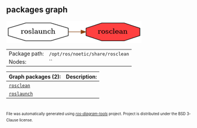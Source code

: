 <!--
File was automatically generated using 'ros-diagram-tools' project.
Project is distributed under the BSD 3-Clause license.
-->

## packages graph

[![rosclean](rosclean.png "rosclean")](rosclean.png)

|     |     |
| --- | --- |
| Package path: | `/opt/ros/noetic/share/rosclean` |
| Nodes: | `` |


| Graph packages (2): | Description: |
| ------------------- | ------------ |
| [`rosclean`](rosclean.md) |  |
| [`roslaunch`](roslaunch.md) |  |


</br>
<font size="1">
File was automatically generated using <a href="https://github.com/anetczuk/ros-diagram-tools"><i>ros-diagram-tools</i></a> project.
Project is distributed under the BSD 3-Clause license.
</font>
